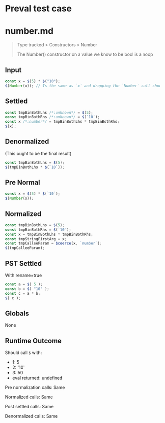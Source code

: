 # Preval test case

# number.md

> Type tracked > Constructors > Number
>
> The Number() constructor on a value we know to be bool is a noop

## Input

`````js filename=intro
const x = $(5) * $("10");
$(Number(x)); // Is the same as `x` and dropping the `Number` call should not be observable
`````

## Settled


`````js filename=intro
const tmpBinBothLhs /*:unknown*/ = $(5);
const tmpBinBothRhs /*:unknown*/ = $(`10`);
const x /*:number*/ = tmpBinBothLhs * tmpBinBothRhs;
$(x);
`````

## Denormalized
(This ought to be the final result)

`````js filename=intro
const tmpBinBothLhs = $(5);
$(tmpBinBothLhs * $(`10`));
`````

## Pre Normal


`````js filename=intro
const x = $(5) * $(`10`);
$(Number(x));
`````

## Normalized


`````js filename=intro
const tmpBinBothLhs = $(5);
const tmpBinBothRhs = $(`10`);
const x = tmpBinBothLhs * tmpBinBothRhs;
const tmpStringFirstArg = x;
const tmpCalleeParam = $coerce(x, `number`);
$(tmpCalleeParam);
`````

## PST Settled
With rename=true

`````js filename=intro
const a = $( 5 );
const b = $( "10" );
const c = a * b;
$( c );
`````

## Globals

None

## Runtime Outcome

Should call `$` with:
 - 1: 5
 - 2: '10'
 - 3: 50
 - eval returned: undefined

Pre normalization calls: Same

Normalized calls: Same

Post settled calls: Same

Denormalized calls: Same
